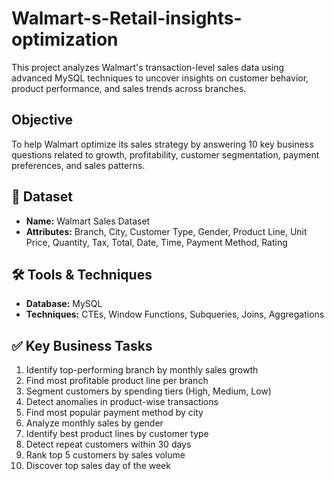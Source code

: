 # Walmart-s-Retail-insights-optimization
This project analyzes Walmart's transaction-level sales data using advanced MySQL techniques to uncover insights on customer behavior, product performance, and sales trends across branches.

## Objective
To help Walmart optimize its sales strategy by answering 10 key business questions related to growth, profitability, customer segmentation, payment preferences, and sales patterns.

## 📁 Dataset
- **Name:** Walmart Sales Dataset  
- **Attributes:** Branch, City, Customer Type, Gender, Product Line, Unit Price, Quantity, Tax, Total, Date, Time, Payment Method, Rating

## 🛠️ Tools & Techniques
- **Database:** MySQL  
- **Techniques:** CTEs, Window Functions, Subqueries, Joins, Aggregations

## ✅ Key Business Tasks
1. Identify top-performing branch by monthly sales growth
2. Find most profitable product line per branch
3. Segment customers by spending tiers (High, Medium, Low)
4. Detect anomalies in product-wise transactions
5. Find most popular payment method by city
6. Analyze monthly sales by gender
7. Identify best product lines by customer type
8. Detect repeat customers within 30 days
9. Rank top 5 customers by sales volume
10. Discover top sales day of the week
